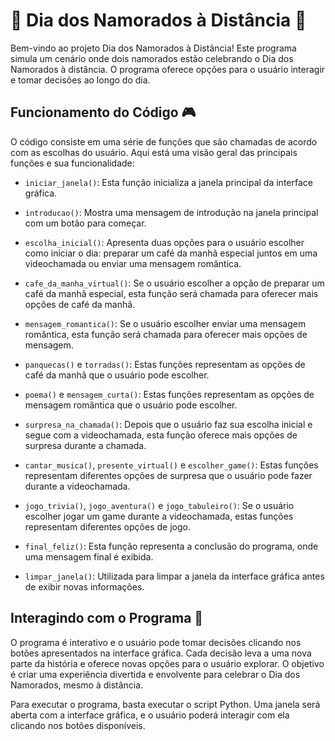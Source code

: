 # 💖 Dia dos Namorados à Distância 💖

Bem-vindo ao projeto Dia dos Namorados à Distância! Este programa simula um cenário onde dois namorados estão celebrando o Dia dos Namorados à distância. O programa oferece opções para o usuário interagir e tomar decisões ao longo do dia.

## Funcionamento do Código 🎮

O código consiste em uma série de funções que são chamadas de acordo com as escolhas do usuário. Aqui está uma visão geral das principais funções e sua funcionalidade:

- `iniciar_janela()`: Esta função inicializa a janela principal da interface gráfica.

- `introducao()`: Mostra uma mensagem de introdução na janela principal com um botão para começar.

- `escolha_inicial()`: Apresenta duas opções para o usuário escolher como iniciar o dia: preparar um café da manhã especial juntos em uma videochamada ou enviar uma mensagem romântica.

- `cafe_da_manha_virtual()`: Se o usuário escolher a opção de preparar um café da manhã especial, esta função será chamada para oferecer mais opções de café da manhã.

- `mensagem_romantica()`: Se o usuário escolher enviar uma mensagem romântica, esta função será chamada para oferecer mais opções de mensagem.

- `panquecas()` e `torradas()`: Estas funções representam as opções de café da manhã que o usuário pode escolher.

- `poema()` e `mensagem_curta()`: Estas funções representam as opções de mensagem romântica que o usuário pode escolher.

- `surpresa_na_chamada()`: Depois que o usuário faz sua escolha inicial e segue com a videochamada, esta função oferece mais opções de surpresa durante a chamada.

- `cantar_musica()`, `presente_virtual()` e `escolher_game()`: Estas funções representam diferentes opções de surpresa que o usuário pode fazer durante a videochamada.

- `jogo_trivia()`, `jogo_aventura()` e `jogo_tabuleiro()`: Se o usuário escolher jogar um game durante a videochamada, estas funções representam diferentes opções de jogo.

- `final_feliz()`: Esta função representa a conclusão do programa, onde uma mensagem final é exibida.

- `limpar_janela()`: Utilizada para limpar a janela da interface gráfica antes de exibir novas informações.


## Interagindo com o Programa 💬

O programa é interativo e o usuário pode tomar decisões clicando nos botões apresentados na interface gráfica. Cada decisão leva a uma nova parte da história e oferece novas opções para o usuário explorar. O objetivo é criar uma experiência divertida e envolvente para celebrar o Dia dos Namorados, mesmo à distância.

Para executar o programa, basta executar o script Python. Uma janela será aberta com a interface gráfica, e o usuário poderá interagir com ela clicando nos botões disponíveis.
